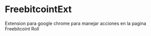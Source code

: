 # FreebitcointExt
Extension para google chrome para manejar acciones en la pagina Freebitcoint Roll
